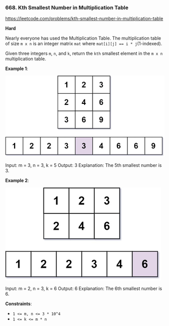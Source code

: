 ### 668. Kth Smallest Number in Multiplication Table

https://leetcode.com/problems/kth-smallest-number-in-multiplication-table

**Hard**

Nearly everyone has used the Multiplication Table. The multiplication table of size `m x n` is an integer matrix `mat` where `mat[i][j] == i * j`(1-indexed).

Given three integers `m`, `n`, and `k`, return the `kth` smallest element in the `m x n` multiplication table.

**Example 1**:

![pic1](multtable1-grid.jpg)

Input: m = 3, n = 3, k = 5
Output: 3
Explanation: The 5th smallest number is 3.

**Example 2**:

![pic2](multtable2-grid.jpg)

Input: m = 2, n = 3, k = 6
Output: 6
Explanation: The 6th smallest number is 6.
 

**Constraints**:

* `1 <= m, n <= 3 * 10^4`
* `1 <= k <= m * n`